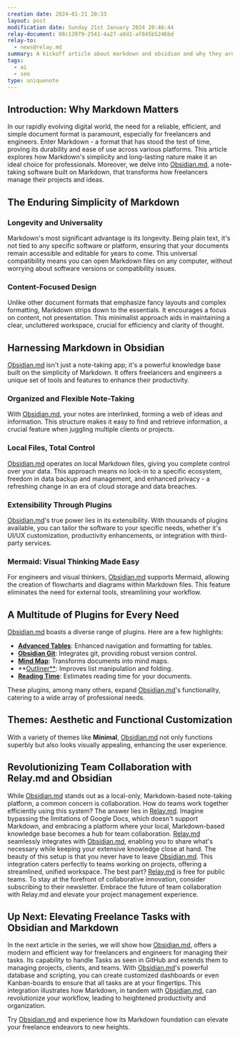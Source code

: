 ```yaml
---
creation date: 2024-01-21 20:33
layout: post
modification date: Sunday 21st January 2024 20:46:44
relay-document: 88c13979-2541-4a27-a8d1-af845b5246bd
relay-to:
  - news@relay.md
summary: A kickoff article about markdown and obsidian and why they are so great together
tags:
  - ai
  - seo
type: uniquenote
---
```


## Introduction: Why Markdown Matters

In our rapidly evolving digital world, the need for a reliable, efficient, and simple document format is paramount, especially for freelancers and engineers. Enter Markdown - a format that has stood the test of time, proving its durability and ease of use across various platforms. This article explores how Markdown's simplicity and long-lasting nature make it an ideal choice for professionals. Moreover, we delve into [Obsidian.md](https://obsidian.md), a note-taking software built on Markdown, that transforms how freelancers manage their projects and ideas.

## The Enduring Simplicity of Markdown

### Longevity and Universality

Markdown's most significant advantage is its longevity. Being plain text, it's not tied to any specific software or platform, ensuring that your documents remain accessible and editable for years to come. This universal compatibility means you can open Markdown files on any computer, without worrying about software versions or compatibility issues.

### Content-Focused Design

Unlike other document formats that emphasize fancy layouts and complex formatting, Markdown strips down to the essentials. It encourages a focus on content, not presentation. This minimalist approach aids in maintaining a clear, uncluttered workspace, crucial for efficiency and clarity of thought.

## Harnessing Markdown in Obsidian

[Obsidian.md](https://obsidian.md) isn't just a note-taking app; it's a powerful knowledge base built on the simplicity of Markdown. It offers freelancers and engineers a unique set of tools and features to enhance their productivity.

### Organized and Flexible Note-Taking

With [Obsidian.md](https://obsidian.md), your notes are interlinked, forming a web of ideas and information. This structure makes it easy to find and retrieve information, a crucial feature when juggling multiple clients or projects.

### Local Files, Total Control

[Obsidian.md](https://obsidian.md) operates on local Markdown files, giving you complete control over your data. This approach means no lock-in to a specific ecosystem, freedom in data backup and management, and enhanced privacy - a refreshing change in an era of cloud storage and data breaches.

### Extensibility Through Plugins

[Obsidian.md](https://obsidian.md)'s true power lies in its extensibility. With thousands of plugins available, you can tailor the software to your specific needs, whether it's UI/UX customization, productivity enhancements, or integration with third-party services.

### Mermaid: Visual Thinking Made Easy

For engineers and visual thinkers, [Obsidian.md](https://obsidian.md) supports Mermaid, allowing the creation of flowcharts and diagrams within Markdown files. This feature eliminates the need for external tools, streamlining your workflow.

## A Multitude of Plugins for Every Need

[Obsidian.md](https://obsidian.md) boasts a diverse range of plugins. Here are a few highlights:

- **[Advanced Tables](https://github.com/tgrosinger/advanced-tables-obsidian)**: Enhanced navigation and formatting for tables.
- **[Obsidian Git](https://github.com/denolehov/obsidian-git)**: Integrates git, providing robust version control.
- **[Mind Map](https://github.com/lynchjames/obsidian-mind-map)**: Transforms documents into mind maps.
- **[Outliner**](https://github.com/vslinko/obsidian-outliner): Improves list manipulation and folding.
- **[Reading Time](https://github.com/avr/obsidian-reading-time)**: Estimates reading time for your documents.

These plugins, among many others, expand [Obsidian.md](https://obsidian.md)'s functionality, catering to a wide array of professional needs.

## Themes: Aesthetic and Functional Customization

With a variety of themes like **Minimal**, [Obsidian.md](https://obsidian.md) not only functions superbly but also looks visually appealing, enhancing the user experience.

## Revolutionizing Team Collaboration with Relay.md and Obsidian

While [Obsidian.md](https://obsidian.md) stands out as a local-only, Markdown-based note-taking platform, a common concern is collaboration. How do teams work together efficiently using this system? The answer lies in [Relay.md](https://relay.md). Imagine bypassing the limitations of Google Docs, which doesn't support Markdown, and embracing a platform where your local, Markdown-based knowledge base becomes a hub for team collaboration. [Relay.md](https://relay.md) seamlessly integrates with [Obsidian.md](https://obsidian.md), enabling you to share what's necessary while keeping your extensive knowledge close at hand. The beauty of this setup is that you never have to leave [Obsidian.md](https://obsidian.md). This integration caters perfectly to teams working on projects, offering a streamlined, unified workspace. The best part? [Relay.md](https://relay.md) is free for public teams. To stay at the forefront of collaborative innovation, consider subscribing to their newsletter. Embrace the future of team collaboration with Relay.md and elevate your project management experience.
## Up Next: Elevating Freelance Tasks with Obsidian and Markdown

In the next article in the series, we will show how [Obsidian.md](https://obsidian.md), offers a modern and efficient way for freelancers and engineers for managing their tasks. Its capability to handle Tasks as seen in GitHub and extends them to managing projects, clients, and teams. With [Obsidian.md](https://obsidian.md)'s powerful database and scripting, you can create customized dashboards or even Kanban-boards to ensure that all tasks are at your fingertips. This integration illustrates how Markdown, in tandem with [Obsidian.md](https://obsidian.md), can revolutionize your workflow, leading to heightened productivity and organization.

Try [Obsidian.md](https://obsidian.md) and experience how its Markdown foundation can elevate your freelance endeavors to new heights.